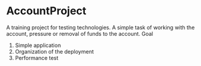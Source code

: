 # AccountProject
A training project for testing technologies. A simple task of working with the account, pressure or removal of funds to the account. 
Goal
1. Simple application
2. Organization of the deployment
3. Performance test
